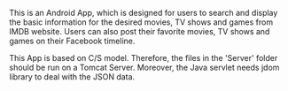 This is an Android App, which is designed for users to search and display the basic information for the desired movies, TV shows and games from IMDB website. Users can also post their favorite movies, TV shows and games on their Facebook timeline.

This App is based on C/S model. Therefore, the files in the 'Server' folder should be run on a Tomcat Server. Moreover, the Java servlet needs jdom library to deal with the JSON data.